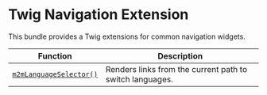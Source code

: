 # Twig Navigation Extension

This bundle provides a Twig extensions for common navigation widgets.

| Function                                       | Description                                              |
|------------------------------------------------|----------------------------------------------------------|
| [`m2mLanguageSelector()`](languageSelector.md) | Renders links from the current path to switch languages. |
